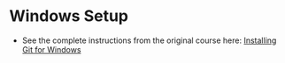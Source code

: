 # Windows Setup
- See the complete instructions from the original course here: [Installing Git for Windows](https://learn.udacity.com/courses/ud123/lessons/7bd0330e-63be-40c8-acab-e7b8564fef1e/concepts/53b5cdd4-1074-4942-9c3a-788e3125c066)